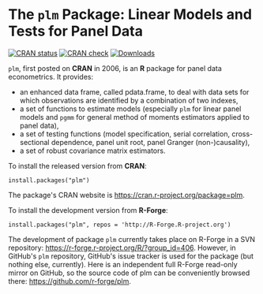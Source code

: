 # The `plm` Package: Linear Models and Tests for Panel Data 

<!-- badges: start -->
[![CRAN status](https://www.r-pkg.org/badges/version/plm)](https://CRAN.R-project.org/package=plm)
[![CRAN check](https://cranchecks.info/badges/summary/plm)](https://cran.r-project.org/web/checks/check_results_plm.html)
[![Downloads](https://cranlogs.r-pkg.org/badges/plm)](https://CRAN.R-project.org/package=plm)
<!-- badges: end -->


`plm`, first posted on **CRAN** in 2006, is an **R** package for panel
data econometrics. It provides:

- an enhanced data frame, called pdata.frame, to deal with data sets for which observations are identified by a combination of two indexes,
- a set of functions to estimate models (especially `plm` for linear panel models and `pgmm` for general method of moments estimators applied to panel data),
- a set of testing functions (model specification, serial correlation, cross-sectional dependence, panel unit root, panel Granger (non-)causality),
- a set of robust covariance matrix estimators.

To install the released version from **CRAN**:

`install.packages("plm")`

The package's CRAN website is https://cran.r-project.org/package=plm.

To install the development version from **R-Forge**:

`install.packages("plm", repos = 'http://R-Forge.R-project.org')`

The development of package `plm` currently takes place on R-Forge in a SVN repository: https://r-forge.r-project.org/R/?group_id=406.
However, in GitHub's `plm` repository, GitHub's issue tracker is used for the package (but nothing else, currently).
Here is an independent full R-Forge read-only mirror on GitHub, so the source code of plm can be conveniently browsed there: https://github.com/r-forge/plm.
